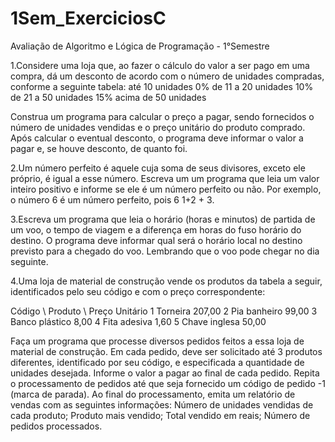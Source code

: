 # 1Sem_ExerciciosC
Avaliação de Algoritmo e Lógica de Programação - 1°Semestre

1.Considere uma loja que, ao fazer o cálculo do valor a ser pago em uma compra, dá um desconto de acordo com o número de unidades compradas, conforme a seguinte tabela:
até 10 unidades	0%
de 11 a 20 unidades	10%
de 21 a 50 unidades	15%
acima de 50 unidades	

Construa um programa para calcular o preço a pagar, sendo fornecidos o número de unidades vendidas e o preço unitário do produto comprado. Após calcular o eventual desconto, o programa deve informar o valor a pagar e, se houve desconto, de quanto foi.

2.Um número perfeito é aquele cuja soma de seus divisores, exceto ele próprio, é igual a esse número. Escreva um um programa que leia um valor inteiro positivo e informe se ele é um número perfeito ou não. Por exemplo, o número 6 é um número perfeito, pois 6 1+2 + 3.

3.Escreva um programa que leia o horário (horas e minutos) de partida de um voo, o tempo de viagem e a diferença em horas do fuso horário do destino. O programa deve informar qual será o horário local no destino previsto para a chegado do voo. Lembrando que o voo pode chegar no dia seguinte.

4.Uma loja de material de construção vende os produtos da tabela a seguir, identificados pelo seu código e com o preço correspondente:

Código \ Produto \ Preço Unitário
1 Torneira 207,00 
2 Pia banheiro 99,00
3 Banco plástico 8,00
4 Fita adesiva 1,60
5 Chave inglesa 50,00

Faça um programa que processe diversos pedidos feitos a essa loja de material de construção. Em cada pedido, deve ser solicitado até 3 produtos diferentes, identificado por seu código, e especificada a quantidade de unidades desejada. Informe o valor a pagar ao final de cada pedido. Repita o processamento de pedidos até que seja fornecido um código de pedido -1 (marca de parada). Ao final do processamento, emita um relatório de vendas com as seguintes informações:
 	Número de unidades vendidas de cada produto;
 	Produto mais vendido;
 	Total vendido em reais;
 	Número de pedidos processados.

